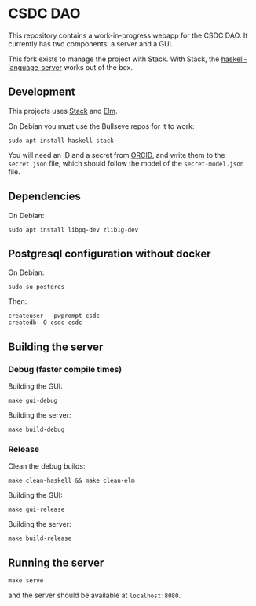 # CSDC DAO

This repository contains a work-in-progress webapp for the CSDC DAO. It
currently has two components: a server and a GUI.

This fork exists to manage the project with Stack. With Stack, the [haskell-language-server](https://github.com/haskell/haskell-language-server) works out of the box.

## Development

This projects uses [Stack](https://docs.haskellstack.org/en/stable/README/) and [Elm](https://elm-lang.org/).

On Debian you must use the Bullseye repos for it to work:

```
sudo apt install haskell-stack
```

You will need an ID and a secret from
[ORCID](https://orcid.org/developer-tools), and write them to the `secret.json`
file, which should follow the model of the `secret-model.json` file.

## Dependencies

On Debian:

```
sudo apt install libpq-dev zlib1g-dev
```

## Postgresql configuration without docker

On Debian:

```
sudo su postgres
```

Then:

```
createuser --pwprompt csdc
createdb -O csdc csdc
```

## Building the server

### Debug (faster compile times)

Building the GUI:

```
make gui-debug
```

Building the server:

```
make build-debug
```

### Release

Clean the debug builds:

```
make clean-haskell && make clean-elm
```

Building the GUI:

```
make gui-release
```

Building the server:

```
make build-release
```

## Running the server

```
make serve
```

and the server should be available at `localhost:8080`.

